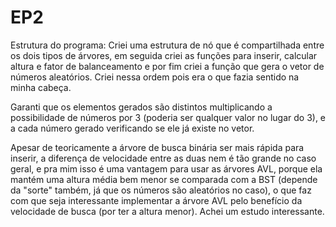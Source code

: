# EP2

Estrutura do programa:
Criei uma estrutura de nó que é compartilhada entre os dois tipos de árvores, em seguida criei as funções para inserir, calcular altura e fator de balanceamento e por fim criei a função que gera o vetor de números aleatórios.
Criei nessa ordem pois era o que fazia sentido na minha cabeça.

Garanti que os elementos gerados são distintos multiplicando a possibilidade de números por 3 (poderia ser qualquer valor no lugar do 3), e a cada número gerado verificando se ele já existe no vetor.

Apesar de teoricamente a árvore de busca binária ser mais rápida para inserir, a diferença de velocidade entre as duas nem é tão grande no caso geral, e pra mim isso é uma vantagem para usar as árvores AVL, porque ela mantém uma altura média bem menor se comparada com a BST (depende da "sorte" também, já que os números são aleatórios no caso), o que faz com que seja interessante implementar a árvore AVL pelo benefício da velocidade de busca (por ter a altura menor).
Achei um estudo interessante.
